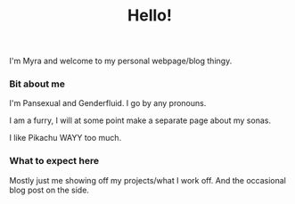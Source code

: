 ﻿---
title: Hello!
description: Welcome to my personal webpage/blog
---
I'm Myra and welcome to my personal webpage/blog thingy.

### Bit about me

I'm Pansexual and Genderfluid. I go by any pronouns.

I am a furry, I will at some point make a separate page about my sonas.

I like Pikachu WAYY too much.

### What to expect here

Mostly just me showing off my projects/what I work off. And the occasional blog post on the side.